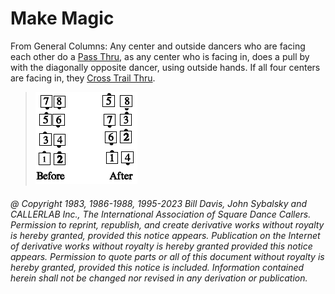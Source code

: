 
# Make Magic

From General Columns: Any center and outside dancers
who are facing each other do a [Pass Thru](../b1/pass_thru.md), as any center
who is facing in, does a pull by with the diagonally opposite
dancer, using outside hands. If all four centers are facing
in, they [Cross Trail Thru](../a1/cross_trail_thru.md).

> 
> ![alt](make_magic.png)
> 

###### @ Copyright 1983, 1986-1988, 1995-2023 Bill Davis, John Sybalsky and CALLERLAB Inc., The International Association of Square Dance Callers. Permission to reprint, republish, and create derivative works without royalty is hereby granted, provided this notice appears. Publication on the Internet of derivative works without royalty is hereby granted provided this notice appears. Permission to quote parts or all of this document without royalty is hereby granted, provided this notice is included. Information contained herein shall not be changed nor revised in any derivation or publication.
